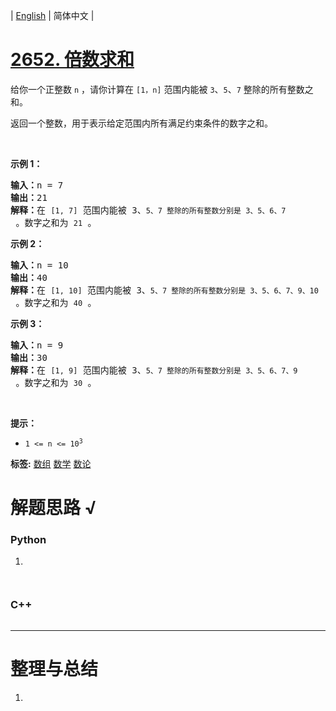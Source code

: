 | [English](README_EN.md) | 简体中文 |

# [2652. 倍数求和](https://leetcode.cn/problems/sum-multiples)
<p>给你一个正整数 <code>n</code> ，请你计算在 <code>[1，n]</code> 范围内能被 <code>3</code>、<code>5</code>、<code>7</code> 整除的所有整数之和。</p>

<p>返回一个整数，用于表示给定范围内所有满足约束条件的数字之和。</p>

<p>&nbsp;</p>

<p><strong>示例 1：</strong></p>

<pre><strong>输入：</strong>n = 7
<strong>输出：</strong>21
<strong>解释：</strong>在 <code>[1, 7]</code> 范围内能被 3、<code>5、</code><code>7 整除的所有整数分别是</code><code> 3、5、6、7</code> 。数字之和为 <code>21</code> 。
</pre>

<p><strong>示例 2：</strong></p>

<pre><strong>输入：</strong>n = 10
<strong>输出：</strong>40
<strong>解释：</strong>在 <code>[1, 10]</code> 范围内能被 3、<code>5、</code><code>7 整除的所有整数分别是</code><code> 3、5、6、7、9、10</code> 。数字之和为 <code>40</code> 。
</pre>

<p><strong>示例 3：</strong></p>

<pre><strong>输入：</strong>n = 9
<strong>输出：</strong>30
<strong>解释：</strong>在 <code>[1, 9]</code> 范围内能被 3、<code>5、</code><code>7 整除的所有整数分别是</code><code> 3、5、6、7、9</code> 。数字之和为 <code>30</code> 。
</pre>

<p>&nbsp;</p>

<p><strong>提示：</strong></p>

<ul>
	<li><code>1 &lt;= n &lt;= 10<sup>3</sup></code></li>
</ul>

**标签:**  [数组](https://leetcode.cn/tag/array) [数学](https://leetcode.cn/tag/math) [数论](https://leetcode.cn/tag/number-theory) 
# 解题思路 √

### Python

1. 

```python

```


```python

```

### C++

```cpp

```

---



# 整理与总结

1. 